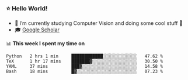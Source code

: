 ### ⭐️ Hello World!

<!--
**hologerry/hologerry** is a ✨ _special_ ✨ repository because its `README.md` (this file) appears on your GitHub profile.

Here are some ideas to get you started:

- 🔭 I’m currently working and studying on Computer Vision
- 🌱 I’m currently learning at Peking University
- 💬 Ask me about 
- 📫 How to reach me: E-mail
- 😄 Pronouns: he/his
- ⚡ Fun fact: Music is the Power
-->


- 🔭 I’m currently studying Computer Vision and doing some cool stuff 🤖
- 🎓 [Google Scholar](https://scholar.google.com/citations?user=3ykqW9wAAAAJ&hl=en)


📊 **This week I spent my time on**

<!--START_SECTION:waka-->
```text
Python   2 hrs 1 min     ████████████░░░░░░░░░░░░░   47.62 % 
TeX      1 hr 17 mins    ███████▓░░░░░░░░░░░░░░░░░   30.50 % 
YAML     37 mins         ███▓░░░░░░░░░░░░░░░░░░░░░   14.58 % 
Bash     18 mins         █▓░░░░░░░░░░░░░░░░░░░░░░░   07.23 % 
```
<!--END_SECTION:waka-->
